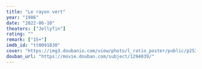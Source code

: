 ```yaml
---
title: "Le rayon vert"
year: "1986"
date: "2022-06-10"
theaters: ["Jellyfin"]
rating: ""
remark: ["15+"]
imdb_id: "tt0091830"
cover: "https://img3.doubanio.com/view/photo/l_ratio_poster/public/p2536313627.jpg"
douban_url: "https://movie.douban.com/subject/1294039/"
---
```

